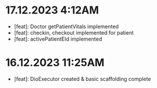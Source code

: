 # 17.12.2023 4:12AM
- [feat]: Doctor getPatientVitals implemented
- [feat]: checkin, checkout implemented for patient
- [feat]: activePatientEId implemented

# 16.12.2023 11:25AM
- [feat]: DioExecutor created & basic scaffolding complete